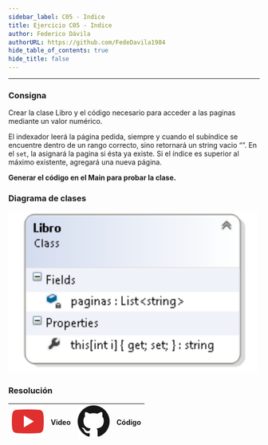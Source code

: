 ```yaml
---
sidebar_label: C05 - Indice
title: Ejercicio C05 - Indice
author: Federico Dávila
authorURL: https://github.com/FedeDavila1984
hide_table_of_contents: true
hide_title: false
---
```

---

### Consigna
Crear la clase Libro y el código necesario para acceder a las paginas mediante un valor numérico.

El indexador leerá la página pedida, siempre y cuando el subíndice se encuentre dentro de un rango correcto, sino retornará un string vacio “”.
En el <code>set</code>, la asignará la pagina si ésta ya existe.
Si el índice es superior al máximo existente, agregará una nueva página.

**Generar el código en el Main para probar la clase.**

### Diagrama de clases

![Diagrama de clase Indice](/clases/07-encapsulamiento/Ejercicios/diagramaIndice.PNG)

### Resolución
| ![img](/base/youtube.svg) | Video | ![img](/base/github.svg) | Código |
| :-------------------------------------: | :---: | :------------------------------------: | :----: |
